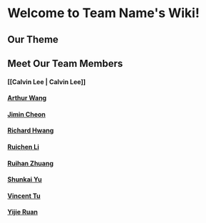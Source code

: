 # Welcome to Team Name's Wiki!

## Our Theme 

## Meet Our Team Members

[comment]: <> (Everyone add a brief intro and link their page in the parentheses section part of the header)
#### [[Calvin Lee | Calvin Lee]]

#### [Arthur Wang]()

#### [Jimin Cheon]()

#### [Richard Hwang]()

#### [Ruichen Li]()

#### [Ruihan Zhuang]()

#### [Shunkai Yu]()

#### [Vincent Tu]()

#### [Yijie Ruan]()
